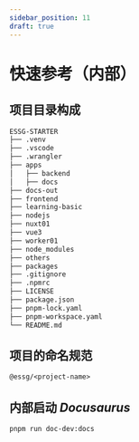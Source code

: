 ```yaml
---
sidebar_position: 11
draft: true
---
```


# 快速参考（内部）

## 项目目录构成

```txt
ESSG-STARTER
├── .venv
├── .vscode
├── .wrangler
├── apps
│   ├── backend
│   ├── docs
├── docs-out
├── frontend
├── learning-basic
├── nodejs
├── nuxt01
├── vue3
├── worker01
├── node_modules
├── others
├── packages
├── .gitignore
├── .npmrc
├── LICENSE
├── package.json
├── pnpm-lock.yaml
├── pnpm-workspace.yaml
└── README.md
```

## 项目的命名规范

```txt
@essg/<project-name>
```

## 内部启动 _Docusaurus_

```bash
pnpm run doc-dev:docs
```



